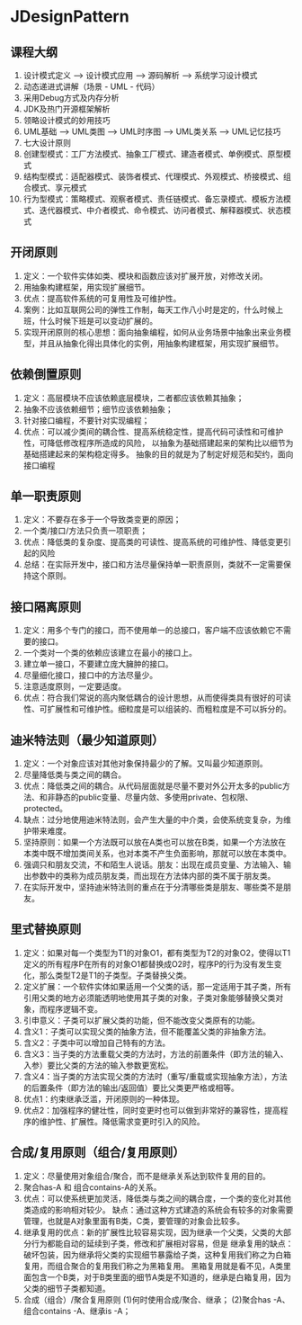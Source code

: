 # JDesignPattern

## 课程大纲
1. 设计模式定义 --> 设计模式应用 --> 源码解析 --> 系统学习设计模式
2. 动态递进式讲解（场景 - UML - 代码）
3. 采用Debug方式及内存分析
4. JDK及热门开源框架解析
5. 领略设计模式的妙用技巧
6. UML基础 --> UML类图 --> UML时序图 --> UML类关系 --> UML记忆技巧
7. 七大设计原则
8. 创建型模式：工厂方法模式、抽象工厂模式、建造者模式、单例模式、原型模式
9. 结构型模式：适配器模式、装饰者模式、代理模式、外观模式、桥接模式、组合模式、享元模式
10. 行为型模式：策略模式、观察者模式、责任链模式、备忘录模式、模板方法模式、迭代器模式、中介者模式、命令模式、访问者模式、解释器模式、状态模式

## 开闭原则
1. 定义：一个软件实体如类、模块和函数应该对扩展开放，对修改关闭。
2. 用抽象构建框架，用实现扩展细节。
3. 优点：提高软件系统的可复用性及可维护性。
4. 案例：比如互联网公司的弹性工作制，每天工作八小时是定的，什么时候上班，什么时候下班是可以变动扩展的。
5. 实现开闭原则的核心思想：面向抽象编程，如何从业务场景中抽象出来业务模型，并且从抽象化得出具体化的实例，用抽象构建框架，用实现扩展细节。

## 依赖倒置原则
1. 定义：高层模块不应该依赖底层模块，二者都应该依赖其抽象；
2. 抽象不应该依赖细节；细节应该依赖抽象；
3. 针对接口编程，不要针对实现编程；
4. 优点：可以减少类间的耦合性、提高系统稳定性，提高代码可读性和可维护性，可降低修改程序所造成的风险，
        以抽象为基础搭建起来的架构比以细节为基础搭建起来的架构稳定得多。
        抽象的目的就是为了制定好规范和契约，面向接口编程
        
## 单一职责原则
1. 定义：不要存在多于一个导致类变更的原因；
2. 一个类/接口/方法只负责一项职责；
3. 优点：降低类的复杂度、提高类的可读性、提高系统的可维护性、降低变更引起的风险
4. 总结：在实际开发中，接口和方法尽量保持单一职责原则，类就不一定需要保持这个原则。

## 接口隔离原则
1. 定义：用多个专门的接口，而不使用单一的总接口，客户端不应该依赖它不需要的接口。
2. 一个类对一个类的依赖应该建立在最小的接口上。
3. 建立单一接口，不要建立庞大臃肿的接口。
4. 尽量细化接口，接口中的方法尽量少。
5. 注意适度原则，一定要适度。
6. 优点：符合我们常说的高内聚低耦合的设计思想，从而使得类具有很好的可读性、可扩展性和可维护性。细粒度是可以组装的、而粗粒度是不可以拆分的。

## 迪米特法则（最少知道原则）
1. 定义：一个对象应该对其他对象保持最少的了解。又叫最少知道原则。
2. 尽量降低类与类之间的耦合。
3. 优点：降低类之间的耦合。从代码层面就是尽量不要对外公开太多的public方法、和非静态的public变量、尽量内敛、多使用private、包权限、protected。
4. 缺点：过分地使用迪米特法则，会产生大量的中介类，会使系统变复杂，为维护带来难度。
5. 坚持原则：如果一个方法既可以放在A类也可以放在B类，如果一个方法放在本类中既不增加类间关系，也对本类不产生负面影响，那就可以放在本类中。
6. 强调只和朋友交流，不和陌生人说话。朋友：出现在成员变量、方法输入、输出参数中的类称为成员朋友类，而出现在方法体内部的类不属于朋友类。
7. 在实际开发中，坚持迪米特法则的重点在于分清哪些类是朋友、哪些类不是朋友。

## 里式替换原则
1. 定义：如果对每一个类型为T1的对象O1，都有类型为T2的对象O2，使得以T1定义的所有程序P在所有的对象O1都替换成O2时，程序P的行为没有发生变化，那么类型T2是T1的子类型。子类替换父类。
2. 定义扩展：一个软件实体如果适用一个父类的话，那一定适用于其子类，所有引用父类的地方必须能透明地使用其子类的对象，子类对象能够替换父类对象，而程序逻辑不变。
3. 引申意义：子类可以扩展父类的功能，但不能改变父类原有的功能。
4. 含义1：子类可以实现父类的抽象方法，但不能覆盖父类的非抽象方法。
5. 含义2：子类中可以增加自己特有的方法。
6. 含义3：当子类的方法重载父类的方法时，方法的前置条件（即方法的输入、入参）要比父类的方法的输入参数更宽松。
7. 含义4：当子类的方法实现父类的方法时（重写/重载或实现抽象方法），方法的后置条件（即方法的输出/返回值）要比父类更严格或相等。
8. 优点1：约束继承泛滥，开闭原则的一种体现。
9. 优点2：加强程序的健壮性，同时变更时也可以做到非常好的兼容性，提高程序的维护性、扩展性。降低需求变更时引入的风险。

## 合成/复用原则（组合/复用原则）
1. 定义：尽量使用对象组合/聚合，而不是继承关系达到软件复用的目的。
2. 聚合has-A 和 组合contains-A的关系。
3. 优点：可以使系统更加灵活，降低类与类之间的耦合度，一个类的变化对其他类造成的影响相对较少。
   缺点：通过这种方式建造的系统会有较多的对象需要管理，也就是A对象里面有B类，C类，要管理的对象会比较多。
4. 继承复用的优点：新的扩展性比较容易实现，因为继承一个父类，父类的大部分行为都能自动的延续到子类，修改和扩展相对容易，但是
   继承复用的缺点：破坏包装，因为继承将父类的实现细节暴露给子类，这种复用我们称之为白箱复用，而组合聚合的复用我们称之为黑箱复用。
                   黑箱复用就是看不见，A类里面包含一个B类，对于B类里面的细节A类是不知道的，继承是白箱复用，因为父类的细节子类都知道。
5. 合成（组合）/聚合复用原则
    (1)何时使用合成/聚合、继承；
    (2)聚合has -A、组合contains -A、继承is -A；